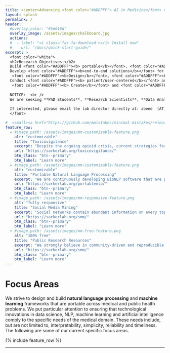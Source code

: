 ```yaml
---
title: <center>Advancing <font color="#ADDFFF"> AI in Medicine</font> via innovative <font color="#ADDFFF"> natural language processing </font> and <font color="#ADDFFF"> data science </font> methods</center>
layout: splash
permalink: /
header:
  #overlay_color: "#5e616d"
  overlay_image: /assets/images/chalkboard.jpg
  actions:
  #  - label: "<i class='fas fa-download'></i> Install now"
  #    url: "/docs/quick-start-guide/"
excerpt: >
  <font color="white">
  <h2>Research Objectives:</h2>
  Build <font color="#ADDFFF"><b> portable</b></font>, <font color="#ADDFFF"> <b> customizable </b></font> and <font color="#ADDFFF"><b> interpretable </b></font> systems for medical free text processing. <br />
  Develop <font color="#ADDFFF"><b>end-to-end solutions</b></font> for <font color="#ADDFFF"><b>medical</b></font> and <font color="#ADDFFF"><b>public health</b></font> problems of high significance. <br />
   <font color="#ADDFFF"><b>Design</b></font>, <font color="#ADDFFF"><b>implement</b></font> and <font color="#ADDFFF"><b>deploy</b></font> innovative <font color="#ADDFFF"><b>natural language processing</b></font> and <font color="#ADDFFF"><b>machine learning</b></font> methods. <br />
  Conduct <font color="#ADDFFF"><b> patient/user-centered</b></font> and <font color="#ADDFFF"><b> population-focused interdisciplinary research</b></font>. <br />
   <font color="#ADDFFF"><b> Create</b></font> and <font color="#ADDFFF"><b>share</b></font> easily-to-use text mining, machine learning, natural language processing and artificial intelligence solutions. <br /> <br />
  
  NOTICE:  <br />
  We are seeking **PhD Students**, **Research Scientists**, **Data Analysts** and **Research Assistants**. Areas of interest include: Natural Language Processing, Machine Learning, Social Media Mining, Statistics and Public Health.<br />
  
  If interested, please email the lab director directly at: abeed  [AT]  dbmi.emory.edu 
  </font>

#  <small><a href="https://github.com/mmistakes/minimal-mistakes/releases/tag/4.16.6">Latest release v4.16.6</a></small>
feature_row:
  - #image_path: /assets/images/mm-customizable-feature.png
    alt: "customizable"
    title: "Toxicovigilance"
    excerpt: "Despite the ongoing opioid crisis, current strategies for close-to-real-time monitoring and characterizing drug-related health problems are <i>laggy</i>. We are building <b>methods</b> and <b>tools</b> that leverage data from sources such as <b>social media</b> and <b>electronic health records</b> to generate statistics in close to real time, <b> predict potential future problems</b>, and <b>empower domain experts</b> (<i>e.g.</i>, toxicologists and public health professionals) who are fighting the crisis."
    url: "https://sarkerlab.org/toxicovigilance/"
    btn_class: "btn--primary"
    btn_label: "Learn more"
  - #image_path: /assets/images/mm-customizable-feature.png
    alt: "customizable"
    title: "Portable Natural Language Processing"
    excerpt: "We are continuously developing BioNLP software that are portable across medical domain problems, and don't <b>live and die</b> with narrow-scope studies. We  implement methods for text classification, information detection and extraction, text representation and normalization, topic analyses and visualization."
    url: "https://sarkerlab.org/portablenlp/"
    btn_class: "btn--primary"
    btn_label: "Learn more"
  - #image_path: /assets/images/mm-responsive-feature.png
    alt: "fully responsive"
    title: "Social Media Mining"
    excerpt: "Social networks contain abundant information on every topic. Adoption of social media is now at an all-time high, and the number of people using social media continues to grow. We are innovating strategies for curating and utilizing social media data for medical and public health tasks. We are also continuously exploring new uses for social media data."
    url: "https://sarkerlab.org/smm/"
    btn_class: "btn--primary"
    btn_label: "Learn more"
  - #image_path: /assets/images/mm-free-feature.png
    alt: "100% free"
    title: "Public Research Resources"
    excerpt: "We strongly believe in community-driven and reproducible research. Therefore, we commited to create health text mining resources, data and software, and releasing them publicly to the research community. "
    url: "https://sarkerlab.org/smm/"
    btn_class: "btn--primary"
    btn_label: "Learn more"      
---
```


<h1>Focus Areas</h1>
<p>We strive to design and build <b>natural language processing</b> and <b> machine learning</b> frameworks that are portable across medical and public health problems. We put particular attention to ensuring that technological innovations in data science, NLP, machine learning and artificial intelligence comply to the specific needs of the medical domain. These needs include, but are not limited to, interpretability, simplicity, reliability and timeliness. The following are some of our current specific focus areas.
  
  <p>
{% include feature_row %}

---
